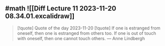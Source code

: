 #math
![[Diff Lecture 11 2023-11-20 08.34.01.excalidraw]]
---
>[!quote] Quote of the day 2023-11-20
> [!quote] If one is estranged from oneself, then one is estranged from others too. If one is out of touch with oneself, then one cannot touch others.
> — Anne Lindbergh